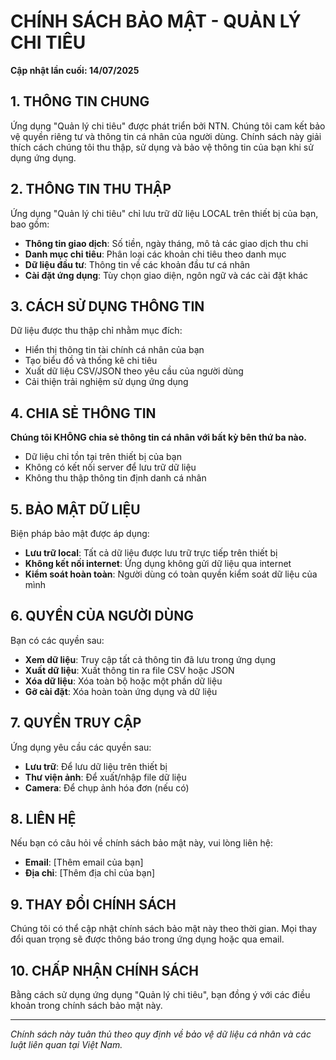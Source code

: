 # CHÍNH SÁCH BẢO MẬT - QUẢN LÝ CHI TIÊU

**Cập nhật lần cuối: 14/07/2025**

## 1. THÔNG TIN CHUNG

Ứng dụng "Quản lý chi tiêu" được phát triển bởi NTN. Chúng tôi cam kết bảo vệ quyền riêng tư và thông tin cá nhân của người dùng. Chính sách này giải thích cách chúng tôi thu thập, sử dụng và bảo vệ thông tin của bạn khi sử dụng ứng dụng.

## 2. THÔNG TIN THU THẬP

Ứng dụng "Quản lý chi tiêu" chỉ lưu trữ dữ liệu LOCAL trên thiết bị của bạn, bao gồm:

- **Thông tin giao dịch**: Số tiền, ngày tháng, mô tả các giao dịch thu chi
- **Danh mục chi tiêu**: Phân loại các khoản chi tiêu theo danh mục
- **Dữ liệu đầu tư**: Thông tin về các khoản đầu tư cá nhân
- **Cài đặt ứng dụng**: Tùy chọn giao diện, ngôn ngữ và các cài đặt khác

## 3. CÁCH SỬ DỤNG THÔNG TIN

Dữ liệu được thu thập chỉ nhằm mục đích:

- Hiển thị thông tin tài chính cá nhân của bạn
- Tạo biểu đồ và thống kê chi tiêu
- Xuất dữ liệu CSV/JSON theo yêu cầu của người dùng
- Cải thiện trải nghiệm sử dụng ứng dụng

## 4. CHIA SẺ THÔNG TIN

**Chúng tôi KHÔNG chia sẻ thông tin cá nhân với bất kỳ bên thứ ba nào.**

- Dữ liệu chỉ tồn tại trên thiết bị của bạn
- Không có kết nối server để lưu trữ dữ liệu
- Không thu thập thông tin định danh cá nhân

## 5. BẢO MẬT DỮ LIỆU

Biện pháp bảo mật được áp dụng:

- **Lưu trữ local**: Tất cả dữ liệu được lưu trữ trực tiếp trên thiết bị
- **Không kết nối internet**: Ứng dụng không gửi dữ liệu qua internet
- **Kiểm soát hoàn toàn**: Người dùng có toàn quyền kiểm soát dữ liệu của mình

## 6. QUYỀN CỦA NGƯỜI DÙNG

Bạn có các quyền sau:

- **Xem dữ liệu**: Truy cập tất cả thông tin đã lưu trong ứng dụng
- **Xuất dữ liệu**: Xuất thông tin ra file CSV hoặc JSON
- **Xóa dữ liệu**: Xóa toàn bộ hoặc một phần dữ liệu
- **Gỡ cài đặt**: Xóa hoàn toàn ứng dụng và dữ liệu

## 7. QUYỀN TRUY CẬP

Ứng dụng yêu cầu các quyền sau:

- **Lưu trữ**: Để lưu dữ liệu trên thiết bị
- **Thư viện ảnh**: Để xuất/nhập file dữ liệu
- **Camera**: Để chụp ảnh hóa đơn (nếu có)

## 8. LIÊN HỆ

Nếu bạn có câu hỏi về chính sách bảo mật này, vui lòng liên hệ:

- **Email**: [Thêm email của bạn]
- **Địa chỉ**: [Thêm địa chỉ của bạn]

## 9. THAY ĐỔI CHÍNH SÁCH

Chúng tôi có thể cập nhật chính sách bảo mật này theo thời gian. Mọi thay đổi quan trọng sẽ được thông báo trong ứng dụng hoặc qua email.

## 10. CHẤP NHẬN CHÍNH SÁCH

Bằng cách sử dụng ứng dụng "Quản lý chi tiêu", bạn đồng ý với các điều khoản trong chính sách bảo mật này.

---

*Chính sách này tuân thủ theo quy định về bảo vệ dữ liệu cá nhân và các luật liên quan tại Việt Nam.*